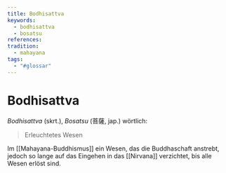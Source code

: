 ```yaml
---
title: Bodhisattva
keywords:
  - bodhisattva
  - bosatsu
references: 
tradition:
  - mahayana
tags:
  - "#glossar"
---
```

# Bodhisattva

_Bodhisattva_ (skrt.), _Bosatsu_ (菩薩, jap.) wörtlich:
> Erleuchtetes Wesen

Im [[Mahayana-Buddhismus]] ein Wesen, das die Buddhaschaft anstrebt, jedoch so lange auf das Eingehen in das [[Nirvana]] verzichtet, bis alle Wesen erlöst sind.